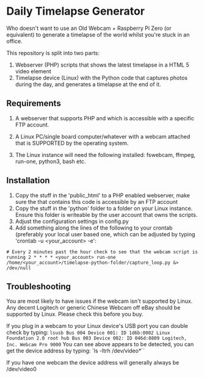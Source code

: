 # Daily Timelapse Generator
Who doesn't want to use an Old Webcam + Raspberry Pi Zero (or equivalent) to generate a timelapse of the world whilst you're stuck in an office.

This repository is split into two parts: 

1) Webserver (PHP) scripts that shows the latest timelapse in a HTML 5 video element
2) Timelapse device (Linux) with the Python code that captures photos during the day, and generates a timelapse at the end of it.

## Requirements

1) A webserver that supports PHP and which is accessible with a specific FTP account.
2) A Linux PC/single board computer/whatever with a webcam attached that is SUPPORTED by the operating system. 


3) The Linux instance will need the following installed: fswebcam, ffmpeg, run-one, python3, bash etc.

## Installation
1) Copy the stuff in the 'public_html' to a PHP enabled webserver, make sure the that contains this code is accessible by an FTP account
2) Copy the stuff in the 'python' folder to a folder on your Linux instance. Ensure this folder is writeable by the user account that owns the scripts. 
3) Adjust the configuration settings in config.py
4) Add something along the lines of the following to your crontab (preferably your local user based one, which can be adjusted by typing 'crontab -u <your_account> -e':

`# Every 2 minutes past the hour check to see that the webcam script is running
2 * * * * <your_account> run-one /home/<your_account>/timelapse-python-folder/capture_loop.py &> /dev/null
`
## Troubleshooting
You are most likely to have issues if the webcam isn't supported by Linux. Any decent Logitech or generic Chinese Webcam off eBay should be supported by Linux. Please check this before you buy. 

If you plug in a webcam to your Linux device's USB port you can double check by typing:
` lsusb
Bus 004 Device 001: ID 1d6b:0002 Linux Foundation 2.0 root hub
Bus 003 Device 002: ID 046d:0809 Logitech, Inc. Webcam Pro 9000
`
You can see above appears to be detected, you can get the device address by typing:
`ls -ltrh /dev/video*``

If you have one webcam the device address will generally always be /dev/video0 
